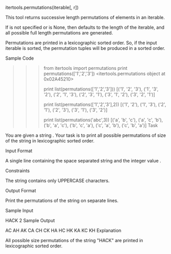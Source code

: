 itertools.permutations(iterable[, r])

This tool returns successive  length permutations of elements in an iterable.

If  is not specified or is None, then  defaults to the length of the iterable, and all possible full length permutations are generated.

Permutations are printed in a lexicographic sorted order. So, if the input iterable is sorted, the permutation tuples will be produced in a sorted order.

Sample Code

>>> from itertools import permutations
>>> print permutations(['1','2','3'])
<itertools.permutations object at 0x02A45210>
>>> 
>>> print list(permutations(['1','2','3']))
[('1', '2', '3'), ('1', '3', '2'), ('2', '1', '3'), ('2', '3', '1'), ('3', '1', '2'), ('3', '2', '1')]
>>> 
>>> print list(permutations(['1','2','3'],2))
[('1', '2'), ('1', '3'), ('2', '1'), ('2', '3'), ('3', '1'), ('3', '2')]
>>>
>>> print list(permutations('abc',3))
[('a', 'b', 'c'), ('a', 'c', 'b'), ('b', 'a', 'c'), ('b', 'c', 'a'), ('c', 'a', 'b'), ('c', 'b', 'a')]
Task

You are given a string . 
Your task is to print all possible permutations of size  of the string in lexicographic sorted order.

Input Format

A single line containing the space separated string  and the integer value .

Constraints

 
The string contains only UPPERCASE characters.

Output Format

Print the permutations of the string  on separate lines.

Sample Input

HACK 2
Sample Output

AC
AH
AK
CA
CH
CK
HA
HC
HK
KA
KC
KH
Explanation

All possible size  permutations of the string "HACK" are printed in lexicographic sorted order.
